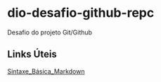 # dio-desafio-github-repc
Desafio do projeto Git/Github

## Links Úteis
[Sintaxe_Básica_Markdown](https://www.markdownguide.org/basic-symtax/)
